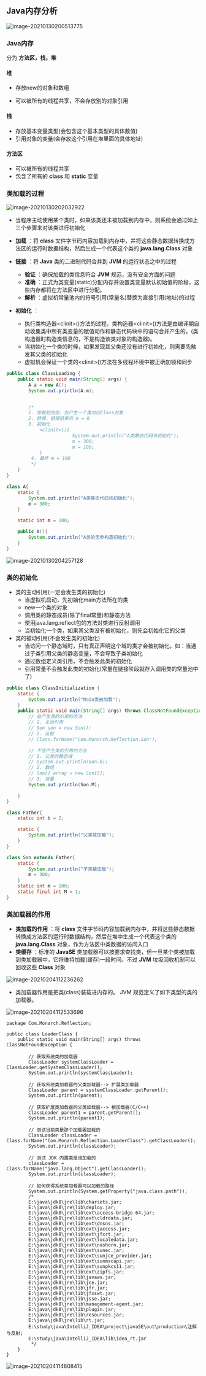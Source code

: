 ## Java内存分析

![image-20210130200513775](https://img2020.cnblogs.com/blog/2213660/202101/2213660-20210130200517206-1136217169.png)

### Java内存

分为 **方法区，栈，堆** 

#### 堆

- 存放new的对象和数组

- 可以被所有的线程共享，不会存放别的对象引用

#### 栈

- 存放基本变量类型(会包含这个基本类型的具体数值)
- 引用对象的变量(会存放这个引用在堆里面的具体地址)

#### 方法区

- 可以被所有的线程共享
- 包含了所有的 **class** 和 **static** 变量



### 类加载的过程

![image-20210130202032922](https://img2020.cnblogs.com/blog/2213660/202101/2213660-20210130202035720-949852159.png)

- 当程序主动使用某个类时，如果该类还未被加载到内存中，则系统会通过如上三个步骤来对该类进行初始化

- **加载** ：将 **class** 文件字节码内容加载到内存中，并将这些静态数据转换成方法区的运行时数据结构，然后生成一个代表这个类的 **java.lang.Class** 对象
- **链接** ：将 **Java** 类的二进制代码合并到 **JVM** 的运行状态之中的过程
    - **验证** ：确保加载的类信息符合 **JVM** 规范，没有安全方面的问题
    - **准确** ：正式为类变量(static)分配内存并设置类变量默认初始值的阶段，这些内存都将在方法区中进行分配。
    - **解析** ：虚拟机常量池内的符号引用(常量名)替换为直接引用(地址)的过程
- **初始化** ：
    - 执行类构造器\<clinit>()方法的过程。类构造器\<clinit>()方法是由编译期自动收集类中所有类变量的赋值动作和静态代码块中的语句合并产生的。(类构造器时构造类信息的，不是构造该类对象的构造器)。
    - 当初始化一个类的时候，如果发现其父类还没有进行初始化，则需要先触发其父类的初始化
    - 虚拟机会保证一个类的\<clinit>()方法在多线程环境中被正确加锁和同步

```java
public class ClassLoading {
    public static void main(String[] args) {
        A a = new A();
        System.out.println(A.m);


        /*
        1. 加载到内存，会产生一个类对应Class对象
        2. 链接，链接结束后 m = 0
        3. 初始化
            <clinit>(){
                        System.out.println("A类静态代码块初始化");
                        m = 300;
                        m = 100;
            }
         4. 最终 m = 100
         */
    }
}

class A{
    static {
        System.out.println("A类静态代码块初始化");
        m = 300;
    }

    static int m = 100;

    public A(){
        System.out.println("A类的无参构造初始化");
    }
}
```

![image-20210130204257128](https://img2020.cnblogs.com/blog/2213660/202101/2213660-20210130204259510-1784610079.png)



### 类的初始化

- 类的主动引用(一定会发生类的初始化)
    - 当虚拟机启动，先初始化main方法所在的类
    - new一个类的对象
    - 调用类的静态成员(除了final常量)和静态方法
    - 使用java.lang.reflect包的方法对类进行反射调用
    - 当初始化一个类，如果其父类没有被初始化，则先会初始化它的父类
- 类的被动引用(不会发生类的初始化)
    - 当访问一个静态域时，只有真正声明这个域的类才会被初始化。如：当通过子类引用父类的静态变量，不会导致子类初始化
    - 通过数组定义类引用，不会触发此类的初始化
    - 引用常量不会触发此类的初始化(常量在链接阶段就存入调用类的常量池中了)

```java
public class ClassInitialization {
    static {
        System.out.println("Main类被加载");
    }
    public static void main(String[] args) throws ClassNotFoundException {
        // 会产生类的引用的方法
        // 1. 主动引用
        // Son son = new Son();
        // 2. 反射
        // Class.forName("Com.Monarch.Reflection.Son");

        // 不会产生类的引用的方法
        // 1. 父类的静态域
        // System.out.println(Son.b);
        // 2. 数组
        // Son[] array = new Son[5];
        // 3. 常量
        System.out.println(Son.M);

    }
}

class Father{
    static int b = 2;

    static {
        System.out.println("父类被加载");
    }
}

class Son extends Father{
    static {
        System.out.println("子类被加载");
        m = 300;
    }
    static int m = 100;
    static final int M = 1;
}
```



### 类加载器的作用

- **类加载的作用** ：将 **class** 文件字节码内容加载到内存中，并将这些静态数据转换成方法区的运行时数据结构，然后在堆中生成一个代表这个类的 **java.lang.Class** 对象，作为方法区中类数据的访问入口
- **类缓存** ：标准的 **JavaSE** 类加载器可以按要求查找类，但一旦某个类被加载到类加载器中，它将维持加载(缓存)一段时间。不过 **JVM** 垃圾回收机制可以回收这些 **Class** 对象

![image-20210204112236262](https://img2020.cnblogs.com/blog/2213660/202102/2213660-20210204112237564-45191616.png)

- 类加载器作用是把类(class)装载进内存的。 JVM 规范定义了如下类型的类的加载器。

![image-20210204112533696](https://img2020.cnblogs.com/blog/2213660/202102/2213660-20210204112534748-445091962.png)

```
package Com.Monarch.Reflection;

public class LoaderClass {
    public static void main(String[] args) throws ClassNotFoundException {

        // 获取系统类的加载器
        ClassLoader systemClassLoader = ClassLoader.getSystemClassLoader();
        System.out.println(systemClassLoader);

        // 获取系统类加载器的父类加载器--> 扩展类加载器
        ClassLoader parent = systemClassLoader.getParent();
        System.out.println(parent);

        // 获取扩展类加载器的父类加载器--> 根加载器(C/C++)
        ClassLoader parent1 = parent.getParent();
        System.out.println(parent1);

        // 测试当前类是那个加载器加载的
        ClassLoader classLoader = Class.forName("Com.Monarch.Reflection.LoaderClass").getClassLoader();
        System.out.println(classLoader);

        // 测试 JDK 内置类是谁加载的
        classLoader = Class.forName("java.lang.Object").getClassLoader();
        System.out.println(classLoader);

        // 如何获得系统类加载器可以加载的路径
        System.out.println(System.getProperty("java.class.path"));
        /*
        E:\java\jdk8\jre\lib\charsets.jar;
        E:\java\jdk8\jre\lib\deploy.jar;
        E:\java\jdk8\jre\lib\ext\access-bridge-64.jar;
        E:\java\jdk8\jre\lib\ext\cldrdata.jar;
        E:\java\jdk8\jre\lib\ext\dnsns.jar;
        E:\java\jdk8\jre\lib\ext\jaccess.jar;
        E:\java\jdk8\jre\lib\ext\jfxrt.jar;
        E:\java\jdk8\jre\lib\ext\localedata.jar;
        E:\java\jdk8\jre\lib\ext\nashorn.jar;
        E:\java\jdk8\jre\lib\ext\sunec.jar;
        E:\java\jdk8\jre\lib\ext\sunjce_provider.jar;
        E:\java\jdk8\jre\lib\ext\sunmscapi.jar;
        E:\java\jdk8\jre\lib\ext\sunpkcs11.jar;
        E:\java\jdk8\jre\lib\ext\zipfs.jar;
        E:\java\jdk8\jre\lib\javaws.jar;
        E:\java\jdk8\jre\lib\jce.jar;
        E:\java\jdk8\jre\lib\jfr.jar;
        E:\java\jdk8\jre\lib\jfxswt.jar;
        E:\java\jdk8\jre\lib\jsse.jar;
        E:\java\jdk8\jre\lib\management-agent.jar;
        E:\java\jdk8\jre\lib\plugin.jar;
        E:\java\jdk8\jre\lib\resources.jar;
        E:\java\jdk8\jre\lib\rt.jar;
        E:\study\java\IntelliJ_IDEA\project\javaSE\out\production\注解与反射;
        E:\study\java\IntelliJ_IDEA\lib\idea_rt.jar
         */
    }
}
```

![image-20210204114808415](https://img2020.cnblogs.com/blog/2213660/202102/2213660-20210204114810000-1401083564.png)
